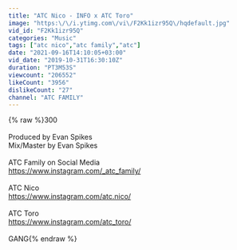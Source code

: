 ```yaml
---
title: "ATC Nico - INFO x ATC Toro"
image: "https:\/\/i.ytimg.com\/vi\/F2Kk1izr95Q\/hqdefault.jpg"
vid_id: "F2Kk1izr95Q"
categories: "Music"
tags: ["atc nico","atc family","atc"]
date: "2021-09-16T14:10:05+03:00"
vid_date: "2019-10-31T16:30:10Z"
duration: "PT3M53S"
viewcount: "206552"
likeCount: "3956"
dislikeCount: "27"
channel: "ATC FAMILY"
---
```

{% raw %}300<br /><br />Produced by Evan Spikes<br />Mix/Master by Evan Spikes<br /><br />ATC Family on Social Media <br /><a rel="nofollow" target="blank" href="https://www.instagram.com/_atc_family/">https://www.instagram.com/_atc_family/</a><br /><br />ATC Nico <br /><a rel="nofollow" target="blank" href="https://www.instagram.com/atc.nico/">https://www.instagram.com/atc.nico/</a><br /><br />ATC Toro<br /><a rel="nofollow" target="blank" href="https://www.instagram.com/atc_toro/">https://www.instagram.com/atc_toro/</a><br /><br />GANG{% endraw %}
